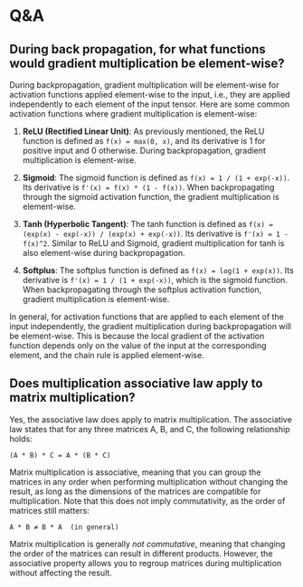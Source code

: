 # Q&A

## During back propagation, for what functions would gradient multiplication be element-wise?

During backpropagation, gradient multiplication will be element-wise for activation functions applied element-wise to the input, i.e., they are applied independently to each element of the input tensor. Here are some common activation functions where gradient multiplication is element-wise:  
   
1. **ReLU (Rectified Linear Unit)**: As previously mentioned, the ReLU function is defined as `f(x) = max(0, x)`, and its derivative is 1 for positive input and 0 otherwise. During backpropagation, gradient multiplication is element-wise.  
   
2. **Sigmoid**: The sigmoid function is defined as `f(x) = 1 / (1 + exp(-x))`. Its derivative is `f'(x) = f(x) * (1 - f(x))`. When backpropagating through the sigmoid activation function, the gradient multiplication is element-wise.  
   
3. **Tanh (Hyperbolic Tangent)**: The tanh function is defined as `f(x) = (exp(x) - exp(-x)) / (exp(x) + exp(-x))`. Its derivative is `f'(x) = 1 - f(x)^2`. Similar to ReLU and Sigmoid, gradient multiplication for tanh is also element-wise during backpropagation.  
   
4. **Softplus**: The softplus function is defined as `f(x) = log(1 + exp(x))`. Its derivative is `f'(x) = 1 / (1 + exp(-x))`, which is the sigmoid function. When backpropagating through the softplus activation function, gradient multiplication is element-wise.  
   
In general, for activation functions that are applied to each element of the input independently, the gradient multiplication during backpropagation will be element-wise. This is because the local gradient of the activation function depends only on the value of the input at the corresponding element, and the chain rule is applied element-wise.


## Does multiplication associative law apply to matrix multiplication?
Yes, the associative law does apply to matrix multiplication. The associative law states that for any three matrices A, B, and C, the following relationship holds:  
   
```  
(A * B) * C = A * (B * C)  
```  
   
Matrix multiplication is associative, meaning that you can group the matrices in any order when performing multiplication without changing the result, as long as the dimensions of the matrices are compatible for multiplication. Note that this does not imply commutativity, as the order of matrices still matters:  
   
```  
A * B ≠ B * A  (in general)  
```  
   
Matrix multiplication is generally *not commutative*, meaning that changing the order of the matrices can result in different products. However, the associative property allows you to regroup matrices during multiplication without affecting the result.






